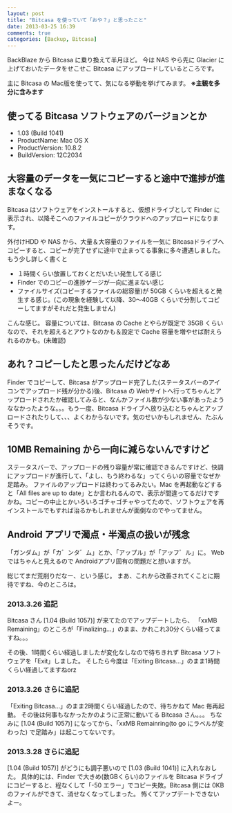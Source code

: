 ```yaml
---
layout: post
title: "Bitcasa を使っていて「おや？」と思ったこと"
date: 2013-03-25 16:39
comments: true
categories: [Backup, Bitcasa]
---
```

BackBlaze から Bitcasa に乗り換えて半月ほど。
今は NAS やら先に Glacier に上げておいたデータをせこせこ Bitcasa にアップロードしているところです。
<!--more-->
主に Bitcasa の Mac版を使ってて、気になる挙動を挙げてみます。
**※主観を多分に含みます**

## 使ってる Bitcasa ソフトウェアのバージョンとか
* 1.03 (Build 1041)
* ProductName:	Mac OS X
* ProductVersion:	10.8.2
* BuildVersion:	12C2034

## 大容量のデータを一気にコピーすると途中で進捗が進まなくなる

Bitcasa はソフトウェアをインストールすると、仮想ドライブとして Finder に表示され、以降そこへのファイルコピーがクラウドへのアップロードになります。

外付けHDD や NAS から、大量＆大容量のファイルを一気に Bitcasaドライブへコピーすると、コピーが完了せずに途中で止まってる事象に多々遭遇しました。
もう少し詳しく書くと

* １時間くらい放置しておくとだいたい発生してる感じ
* Finder でのコピーの進捗ゲージが一向に進まない感じ
* ファイルサイズ(コピーするファイルの総容量)が 50GB くらいを超えると発生する感じ。(この現象を経験して以降、30〜40GB くらいで分割してコピーしてますがそれだと発生しません)

こんな感じ。
容量については、Bitcasa の Cache とやらが既定で 35GB くらいなので、それを超えるとアウトなのかも＆設定で Cache 容量を増やせば耐えられるのかも。(未確認)

## あれ？コピーしたと思ったんだけどなあ

Finder でコピーして、Bitcasa がアップロード完了した(ステータスバーのアイコンでアップロード残が分かる)後、Bitcasa の Webサイトへ行ってちゃんとアップロードされたか確認してみると、なんかファイル数が少ない事があったようななかったような。。。もう一度、Bitcasa ドライブへ放り込むとちゃんとアップロードされたりして、、、よくわからないです。気のせいかもしれません、たぶんそうです。

## 10MB Remaining から一向に減らないんですけど

ステータスバーで、アップロードの残り容量が常に確認できるんですけど、快調にアップロードが進行して、「よし、もう終わるな」ってくらいの容量でなぜか足踏み。	ファイルのアップロードは終わってるみたい。Mac を再起動などすると「All files are up to date」とか言われるんので、表示が間違ってるだけですかね。コピーの中止とかいろいろゴチャゴチャやってたので、ソフトウェアを再インストールでもすれば治るかもしれませんが面倒なのでやってません。

## Android アプリで濁点・半濁点の扱いが残念

「ガンダム」が「カ゛ンタ゛ム」とか、「アップル」が「アッフ゜ル」に。
Web ではちゃんと見えるので Androidアプリ固有の問題だと想いますが。


総じてまだ荒削りだなー、という感じ。
まあ、これから改善されてくことに期待ですね、今のところは。

### 2013.3.26 追記
Bitcasa さん [1.04 (Build 1057)] が来てたのでアップデートしたら、
「xxMB Remaining」のところが「Finalizing...」のまま、かれこれ30分くらい経ってますね。。。

その後、1時間くらい経過しましたが変化なしなので待ちきれず Bitcasa ソフトウェアを「Exit」しました。
そしたら今度は「Exiting Bitcasa...」のまま1時間くらい経過してますねorz

### 2013.3.26 さらに追記
「Exiting Bitcasa...」のまま2時間くらい経過したので、待ちかねて Mac 毎再起動。
その後は何事もなかったかのように正常に動いてる Bitcasa さん。。。
ちなみに [1.04 (Build 1057)] になってから、「xxMB Remainring(to go にラベルが変わった) で足踏み」は起こってないです。

### 2013.3.28 さらに追記
[1.04 (Build 1057)] がどうにも調子悪いので [1.03 (Build 1041)] に入れなおした。
具体的には、Finder で大きめ(数GBくらい)のファイルを Bitcasa ドライブにコピーすると、程なくして「-50 エラー」でコピー失敗。Bitcasa 側には 0KB のファイルができて、消せなくなってしまった。
怖くてアップデートできないよー。	
